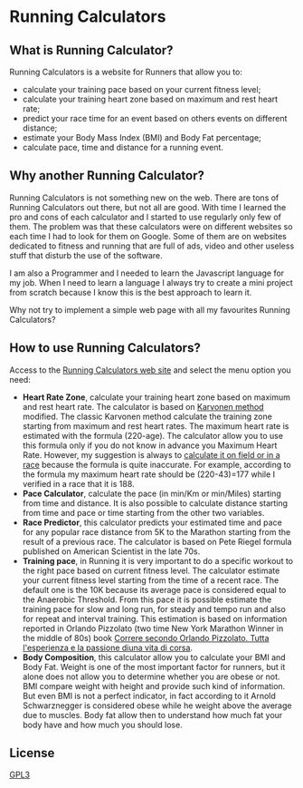 # Running Calculators

## What is Running Calculator?

Running Calculators is a website for Runners that allow you to:

* calculate your training pace based on your current fitness level;
* calculate your training heart zone based on maximum and rest heart rate;
* predict your race time for an event based on others events on different distance;
* estimate your Body Mass Index (BMI) and Body Fat percentage;
* calculate pace, time and distance for a running event.

## Why another Running Calculator?

Running Calculators is not something new on the web. There are tons of Running Calculators out there, but not all are good. With time I learned the pro and cons of each calculator and I started to use regularly only few of them. The problem was that these calculators were on different websites so each time I had to look for them on Google. Some of them are on websites dedicated to fitness and running that are full of ads, video and other useless stuff that disturb the use of the software.

I am also a Programmer and I needed to learn the Javascript language for my job. When I need to learn a language I always try to create a mini project from scratch because I know this is the best approach to learn it. 

Why not try to implement a simple web page with all my favourites Running Calculators?

## How to use Running Calculators?

Access to the [Running Calculators web site](https://runningcalculators.herokuapp.com/) and select the menu option you need:

* **Heart Rate Zone**, calculate your training heart zone based on maximum and rest heart rate. The calculator is based on [Karvonen method](https://en.wikipedia.org/wiki/Heart_rate#Karvonen_method) modified. The classic Karvonen method calculate the training zone starting from maximum and rest heart rates. The maximum heart rate is estimated with the formula (220-age). The calculator allow you to use this formula only if you do not know in advance you Maximum Heart Rate. However, my suggestion is always to [calculate it on field or in a race](https://www.polar.com/blog/calculate-maximum-heart-rate-running/) because the formula is quite inaccurate. For example, according to the formula my maximum heart rate should be (220-43)=177 while I verified in a race that it is 188.
* **Pace Calculator**, calculate the pace (in min/Km or min/Miles) starting from time and distance. It is also possible to calculate distance starting from time and pace or time starting from the other two variables.
* **Race Predictor**, this calculator predicts your estimated time and pace for any popular race distance from 5K to the Marathon starting from the result of a previous race. The calculator is based on Pete Riegel formula published on American Scientist in the late 70s.
* **Training pace**, in Running it is very important to do a specific workout to the right pace based on current fitness level. The calculator estimate your current fitness level starting from the time of a recent race. The default one is the 10K because its average pace is considered equal to the Anaerobic Threshold. From this pace it is possible estimate the training pace for slow and long run, for steady and tempo run and also for repeat and interval training. This estimation is based on information reported in Orlando Pizzolato (two time New York Marathon Winner in the middle of 80s) book [Correre secondo Orlando Pizzolato. Tutta l'esperienza e la passione diuna vita di corsa](https://www.amazon.it/correre-secondo-orlando-pizzolato/dp/B00E7P71QA).
* **Body Composition**, this calculator allow you to calculate your BMI and Body Fat. Weight is one of the most important factor for runners, but it alone does not allow you to determine whether you are obese or not. BMI compare weight with height and provide such kind of information. But even BMI is not a perfect indicator, in fact according to it Arnold Schwarznegger is considered obese while he weight above the average due to muscles. Body fat allow then to understand how much fat your body have and how much you should lose.

## License

[GPL3](https://www.gnu.org/licenses/gpl-3.0.en.html)

